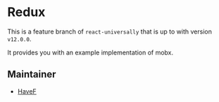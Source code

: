 # Redux

This is a feature branch of `react-universally` that is up to with version `v12.0.0`.

It provides you with an example implementation of mobx.

## Maintainer

  - [HaveF](https://github.com/HaveF)
